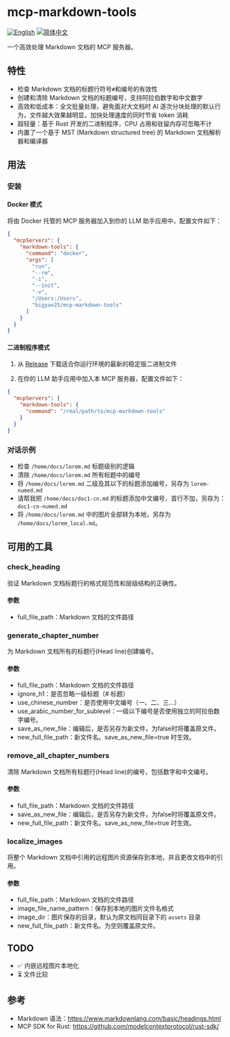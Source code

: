 # mcp-markdown-tools

[![English](https://img.shields.io/badge/English-Click-yellow)](README.md)
[![简体中文](https://img.shields.io/badge/简体中文-点击查看-orange)](README-zh.md)

一个高效处理 Markdown 文档的 MCP 服务器。

## 特性

- 检查 Markdown 文档的标题行符号`#`和编号的有效性
- 创建和清除 Markdown 文档的标题编号，支持阿拉伯数字和中文数字
- 高效和低成本：全文批量处理，避免面对大文档时 AI 逐次分块处理的默认行为，文件越大效果越明显，加快处理速度的同时节省 token 消耗
- 超轻量：基于 Rust 开发的二进制程序，CPU 占用和驻留内存可忽略不计
- 内置了一个基于 MST (Markdown structured tree) 的 Markdown 文档解析器和编译器

## 用法

### 安装

#### Docker 模式

将由 Docker 托管的 MCP 服务器加入到你的 LLM 助手应用中，配置文件如下：

  ```json
  {
    "mcpServers": {
      "markdown-tools": {
        "command": "docker",
        "args": [
          "run",
          "--rm",
          "-i",
          "--init",
          "-v",
          "/Users:/Users",
          "bigyao25/mcp-markdown-tools"
        ]
      }
    }
  }
  ```

#### 二进制程序模式

1. 从 [Release](https://github.com/bigyao25/mcp-markdown-tools/releases) 下载适合你运行环境的最新的稳定版二进制文件

2. 在你的 LLM 助手应用中加入本 MCP 服务器，配置文件如下：

```json
{
  "mcpServers": {
    "markdown-tools": {
      "command": "/real/path/to/mcp-markdown-tools"
    }
  }
}
```

### 对话示例

- 检查 `/home/docs/lorem.md` 标题级别的逻辑
- 清除 `/home/docs/lorem.md` 所有标题中的编号
- 将 `/home/docs/lorem.md` 二级及其以下的标题添加编号，另存为 `lorem-numed.md`
- 请帮我把 `/home/docs/doc1-cn.md` 的标题添加中文编号，首行不加，另存为：`doc1-cn-numed.md`
- 将 `/home/docs/lorem.md` 中的图片全部转为本地，另存为 `/home/docs/lorem_local.md`。

## 可用的工具

### check_heading

验证 Markdown 文档标题行的格式规范性和层级结构的正确性。

#### 参数

- full_file_path：Markdown 文档的文件路径

### generate_chapter_number

为 Markdown 文档所有的标题行(Head line)创建编号。

#### 参数

- full_file_path：Markdown 文档的文件路径
- ignore_h1：是否忽略一级标题（# 标题）
- use_chinese_number：是否使用中文编号（一、二、三...）
- use_arabic_number_for_sublevel：一级以下编号是否使用独立的阿拉伯数字编号。
- save_as_new_file：编辑后，是否另存为新文件，为false时将覆盖原文件。
- new_full_file_path：新文件名。save_as_new_file=true 时生效。

### remove_all_chapter_numbers

清除 Markdown 文档所有标题行(Head line)的编号，包括数字和中文编号。

#### 参数

- full_file_path：Markdown 文档的文件路径
- save_as_new_file：编辑后，是否另存为新文件，为false时将覆盖原文件。
- new_full_file_path：新文件名。save_as_new_file=true 时生效。

### localize_images

将整个 Markdown 文档中引用的远程图片资源保存到本地，并且更改文档中的引用。

#### 参数

- full_file_path：Markdown 文档的文件路径
- image_file_name_pattern：保存到本地的图片文件名格式
- image_dir：图片保存的目录，默认为原文档同目录下的 `assets` 目录
- new_full_file_path：新文件名。为空则覆盖原文件。

## TODO

- ✅ 内嵌远程图片本地化
- ⏳ 文件比较

## 参考

- Markdown 语法：<https://www.markdownlang.com/basic/headings.html>
- MCP SDK for Rust: <https://github.com/modelcontextprotocol/rust-sdk/>
